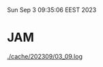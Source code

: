 Sun Sep  3 09:35:06 EEST 2023
# JAM
<a href='./cache/202309/03_09.log'>./cache/202309/03_09.log</a>
